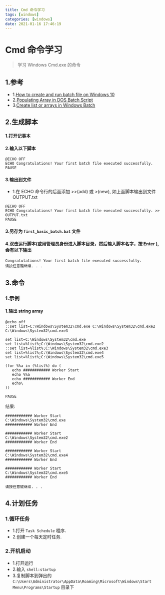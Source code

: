 ```yaml
---
title: Cmd 命令学习
tags: [windows]
categories: [windows]
date: 2021-01-16 17:46:19
---
```




# Cmd 命令学习

> 学习 Windows Cmd.exe 的命令

<!-- more -->

## 1.参考
* 1.[How to create and run batch file on Windows 10](https://www.windowscentral.com/how-create-and-run-batch-file-windows-10)
* 2.[Populating Array in DOS Batch Script](https://superuser.com/questions/191224/populating-array-in-dos-batch-script)
* 3.[Create list or arrays in Windows Batch](https://stackoverflow.com/questions/17605767/create-list-or-arrays-in-windows-batch)

## 2.生成脚本
#### 1.打开记事本
#### 2.输入以下脚本

```
@ECHO OFF
ECHO Congratulations! Your first batch file executed successfully.
PAUSE
```

#### 3.输出到文件

* 1.在 ECHO 命令行的后面添加 >>(add) 或 >(new), 如上面脚本输出到文件 OUTPUT.txt

```
@ECHO OFF
ECHO Congratulations! Your first batch file executed successfully. >> OUTPUT.txt
PAUSE
```

#### 3.另存为 `first_basic_batch.bat` 文件

#### 4.双击运行脚本(或用管理员身份进入脚本目录，然后输入脚本名字，按 Enter ), 会有以下输出

```
Congratulations! Your first batch file executed successfully.
请按任意键继续. . .
```


## 3.命令
### 1.示例

#### 1.输出 string array

```
@echo off 
::set list=C:\Windows\System32\cmd.exe C:\Windows\System32\cmd.exe2 C:\Windows\System32\cmd.exe3 

set list=C:\Windows\System32\cmd.exe
set list=%list%;C:\Windows\System32\cmd.exe2
::set list=%list%;C:\Windows\System32\cmd.exe3
set list=%list%;C:\Windows\System32\cmd.exe4
set list=%list%;C:\Windows\System32\cmd.exe5

(for %%a in (%list%) do ( 
   echo ############ Worker Start
   echo %%a 
   echo ############ Worker End
   echo\
))

PAUSE
```

结果:

```
############ Worker Start
C:\Windows\System32\cmd.exe
############ Worker End

############ Worker Start
C:\Windows\System32\cmd.exe2
############ Worker End

############ Worker Start
C:\Windows\System32\cmd.exe4
############ Worker End

############ Worker Start
C:\Windows\System32\cmd.exe5
############ Worker End

请按任意键继续. . .
```


## 4.计划任务

### 1.循环任务
* 1.打开 `Task Schedule` 程序.
* 2.创建一个每天定时任务.

### 2.开机启动
* 1.打开运行
* 2.输入 `shell:startup`
* 3.复制脚本到弹出的 `C:\Users\Administrator\AppData\Roaming\Microsoft\Windows\Start Menu\Programs\Startup` 目录下


